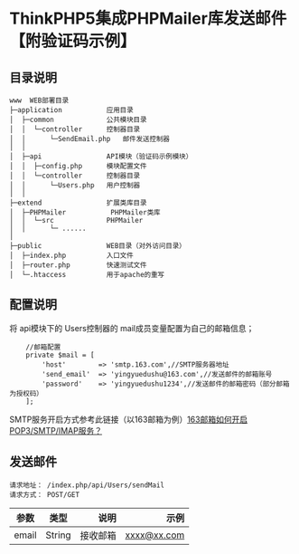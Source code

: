 ThinkPHP5集成PHPMailer库发送邮件【附验证码示例】
===============

## 目录说明
~~~
www  WEB部署目录
├─application           应用目录
│  ├─common             公共模块目录
│  │  └─controller      控制器目录
│  │      └─SendEmail.php   邮件发送控制器
│  │
│  ├─api                API模块（验证码示例模块）
│  │  ├─config.php      模块配置文件
│  │  └─controller      控制器目录
│  │      └─Users.php   用户控制器
│  │
├─extend                扩展类库目录
│  ├─PHPMailer           PHPMailer类库
│  │  └─src             PHPMailer
│  │      └─ ......
│  
├─public                WEB目录（对外访问目录）
│  ├─index.php          入口文件
│  ├─router.php         快速测试文件
│  └─.htaccess          用于apache的重写

~~~

## 配置说明
将 api模块下的 Users控制器的 mail成员变量配置为自己的邮箱信息；
```
    //邮箱配置
    private $mail = [
        'host'        => 'smtp.163.com',//SMTP服务器地址
        'send_email'  => 'yingyuedushu@163.com',//发送邮件的邮箱账号
        'password'    => 'yingyuedushu1234',//发送邮件的邮箱密码（部分邮箱为授权码）
    ];
```
SMTP服务开启方式参考此链接（以163邮箱为例）[163邮箱如何开启POP3/SMTP/IMAP服务？](http://help.163.com/10/0312/13/61J0LI3200752CLQ.html)


## 发送邮件 
```
请求地址： /index.php/api/Users/sendMail
请求方式： POST/GET
```
 
 |参数|类型|说明|示例|
 |---|:--:|---:|---:|
 |email|String|接收邮箱|xxxx@xx.com|